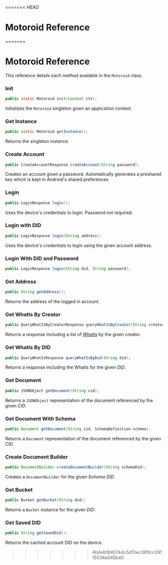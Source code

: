 <<<<<<< HEAD
# Motoroid Reference
=======
# Motoroid Reference

This reference details each method available in the `Motoroid` class.

### Init

```java
public static Motoroid init(Context ctx);
```
Initializes the `Motoroid` singleton given an application context.

### Get Instance

```java
public static Motoroid getInstance();
```
Returns the singleton instance.

### Create Account
```java
public CreateAccountResponse createAccount(String password);
```
Creates an account given a password. Automatically generates a preshared key which is kept in Android's shared preferences.

### Login

```java
public LoginResponse login();
```
Uses the device's credentials to login. Password not required.

### Login with DID
```java
public LoginResponse login(String address);
```
Uses the device's credentials to login using the given account address.

### Login With DID and Password
```java
public LoginResponse login(String did, String password);
```

### Get Address

```java
public String getAddress();
```
Returns the address of the logged in account.

### Get WhatIs By Creator
 
```java
public QueryWhatIsByCreatorResponse queryWhatIsByCreator(String creator);
```
Returns a response including a list of [*WhatIs*](#) by the given creator.

### Get WhatIs By DID

```java
public QueryWhatIsResponse queryWhatIsByDid(String did);
```
Returns a response including the WhatIs for the given *DID*.

### Get Document

```java
public JSONObject getDocument(String cid);
```
Returns a `JSONObject` representation of the document referenced by the given *CID*.

### Get Document With Schema

```java
public Document getDocument(String cid, SchemaDefinition schema);
```
Returns a `Document` representation of the document referenced by the given *CID*.

### Create Document Builder

```java
public DocumentBuilder createDocumentBuilder(String schemaDid);
```
Creates a `DocumentBuilder` for the given *Schema DID*.

### Get Bucket 

```java
public Bucket getBucket(String did);
```
Returns a `Bucket` instance for the given *DID*.

### Get Saved DID 

```java
public String getSavedDid();
```
Returns the cached account DID on the device.
>>>>>>> 4b4eb1940744c5d13ec391fcc29115534e045b40
